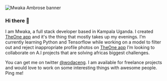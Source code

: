 ![Mwaka Ambrose banner](https://github.com/mwakaambrose/mwakaambrose/mwaka.png "Mwaka Ambrose")

### Hi there 👋
I am Mwaka, a full stack developer based in Kampala Uganda. I created [TheOne app](https://theoneapp.rocks) and it's the thing that mostly takes up my evenings.
I’m currently learning Python and Tensorflow while working on a model to filter out and reject inappropriate profile photos on [TheOne app](https://theoneapp.rocks)
I’m looking to collaborate on A.I projects that are solving africas biggest challenges.

You can get me on twitter [@wodaceng](https://twitter.com/@wodaceng). I am available for freelance projects and would love to work on some interesting things with awesome people. Ping me!
